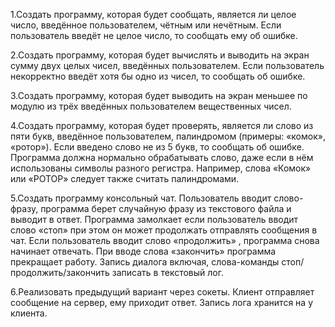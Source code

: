 1.Создать программу, которая будет сообщать, является ли целое число, введённое пользователем, 
чётным или нечётным. Если пользователь введёт не целое число, то сообщать ему об ошибке.

2.Создать программу, которая будет вычислять и выводить на экран сумму двух целых чисел,
введённых пользователем. Если пользователь некорректно введёт хотя бы одно из чисел, 
то сообщать об ошибке.

3.Создать программу, которая будет выводить на экран меньшее по модулю из трёх введённых
пользователем вещественных чисел.

4.Создать программу, которая будет проверять, является ли слово из пяти букв, введённое
пользователем, палиндромом (примеры: «комок», «ротор»). Если введено слово не из 5 букв, 
то сообщать об ошибке. Программа должна нормально обрабатывать слово, даже если в нём 
использованы символы разного регистра. Например, слова «Комок» или «РОТОР» следует также 
считать палиндромами.

5.Создать программу консольный чат. Пользователь вводит слово-фразу, программа берет
случайную фразу из текстового файла и выводит в ответ. Программа замолкает если 
пользователь вводит слово «стоп» при этом он может продолжать отправлять сообщения в чат. 
Если пользователь вводит слово «продолжить» , программа снова начинает отвечать. 
При вводе слова «закончить» программа прекращает работу. Запись диалога включая, 
слова-команды стоп/продолжить/закончить записать в текстовый лог.

6.Реализовать предыдущий вариант через сокеты. Клиент отправляет сообщение на сервер,
ему приходит ответ. Запись лога хранится на у клиента.
